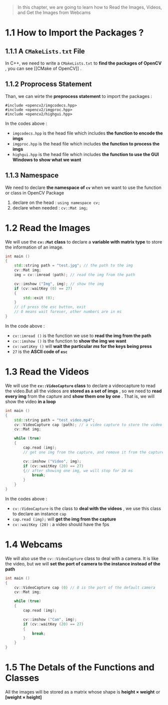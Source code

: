 > In this chapter, we are going to learn how to
> Read the Images, Videos, and Get the Images from Webcams

# 1.1 How to Import the Packages ?

## 1.1.1 A `CMakeLists.txt` File

In C++, we need to write a `CMakeLists.txt` to **find the packages of OpenCV** , you can see [[CMake of OpenCV]] .

## 1.1.2 Proprocess Statement

Than, we can wirte the **preprocess statement** to import the packages : 

```
#include <opencv2/imgcodecs.hpp>
#include <opencv2/imgproc.hpp>
#include <opencv2/highgui.hpp>
```

In the codes above : 
- `imgcodecs.hpp` is the head file which includes **the function to encode the imgs** 
- `imgproc.hpp` is the head file which includes **the function to process the imgs** 
- `highgui.hpp` is the head file which includes **the function to use the GUI Windows to show what we want** 

## 1.1.3 Namespace

We need to declare **the namespace of `cv`** when we want to use the function or class in OpenCV Package

1. declare on the head : `using namespace cv;`
2. declare when needed : `cv::Mat img;`

# 1.2 Read the Images

We will use the **`cv::Mat` class** to declare a **variable with matrix type** to store the information of an image.

```C++
int main ()
{
	std::string path = "test.jpg"; // the path to the img
	cv::Mat img;
	img = cv::imread (path); // read the img from the path

	cv::imshow ("Img", img); // show the img
	if (cv::waitKey (0) == 27)
	{
		std::exit (0);
	}
	// if press the esc button, exit
	// 0 means wait forever, other numbers are in ms
}
```

In the code above : 
- `cv::imread ()` is the function we use to **read the img from the path** 
- `cv::imshow ()` is the function to **show the img we want** 
- `cv::watiKey ()` will **wait the particular $ms$ for the keys being press**
- `27` is the **ASCII code of `esc`**

# 1.3 Read the Videos

We will use the **`cv::VideoCapture` class** to declare a videocapture to read the video.But all the videos are **stored as a set of imgs** , so we need to **read every img** from the capture and **show them one by one** . That is, we will show the video **in a loop**

```C++
int main ()
{
	std::string path = "test_video.mp4";
	cv::VideoCapture cap (path); // a video capture to store the video
	cv::Mat img;

	while (true)
	{
		cap.read (img); 
		// get one img from the capture, and remove it from the capture

		cv::imshow ("Video", img);
		if (cv::waitKey (20) == 27)
		{// after showing one img, we will stop for 20 ms
			break;
		}
	}
}
```

In the codes above : 
- `cv::VideoCapture` is the class to **deal with the videos** , we use this class to declare an instance `cap` 
- `cap.read (img);` will **get the img from the capture** 
- `cv::waitKey (20)` : a video should have the fps

# 1.4 Webcams

We will also use the `cv::VideoCapture` class to deal with a camera. It is like the video, but we will **set the port of camera to the instance instead of the path** 

```C++
int main ()
{
	cv::VideoCapture cap (0) // 0 is the port of the default camera
	cv::Mat img;

	while (true)
	{
		cap.read (img);

		cv::imshow ("Cam", img);
		if (cv::waitKey (20) == 27)
		{
			break;
		}
	}
}
```


# 1.5 The Detals of the Functions and Classes

All the images will be stored as a matrix whose shape is **height $\times$ weight** or **\[weight $\times$ height\]** 